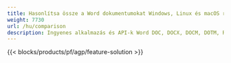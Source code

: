 ```yaml
---
title: Hasonlítsa össze a Word dokumentumokat Windows, Linux és macOS rendszeren 
weight: 7730
url: /hu/comparison
description: Ingyenes alkalmazás és API-k Word DOC, DOCX, DOCM, DOTM, RTF, DOT és ODT összehasonlításhoz
---
```


{{< blocks/products/pf/agp/feature-solution >}} 

